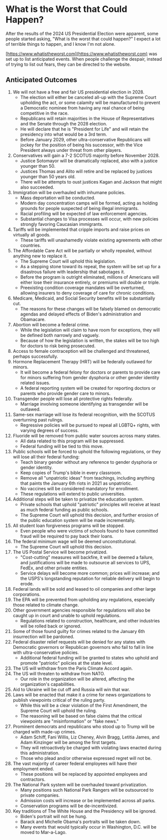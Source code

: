 # What is the Worst that Could Happen?

After the results of the 2024 US Presidential Election were apparent, some people started asking, "What is the worst that could happen?" I expect a lot of terrible things to happen, and I know I'm not alone.

[https://www.whatistheworst.com](https://www.whatistheworst.com) was set up to list anticipated events. When people challenge the despair, instead of trying to list out fears, they can be directed to the website.

## Anticipated Outcomes

1. We will not have a free and fair US presidential election in 2028.
    * The election will either be canceled all-up with the Supreme Court upholding the act, or some calamity will be manufactured to prevent a Democratic nominee from having any real chance of being competitive in the race.
    * Republicans will retain majorities in the House of Representatives and the Senate through the 2028 election.
    * He will declare that he is "President for Life" and will retain the presidency into what would be a 3rd term.
    * Before January 2029, other ultra-conservative Republicans will jockey for the position of being his successor, with the Vice President always under threat from other players.
1. Conservatives will gain a 7-2 SCOTUS majority before November 2028.
    * Justice Sotomayor will be dramatically replaced, also with a justice younger than 50.
    * Justices Thomas and Alito will retire and be replaced by justices younger than 50 years old.
    * There will be attempts to oust justices Kagan and Jackson that might also succeeded.
1. Immigration will be overhauled with inhumane policies.
    * Mass deportation will be conducted.
    * Modern day concentration camps will be formed, acting as holding grounds for people suspected of being illegal immigrants.
    * Racial profiling will be expected of law enforcement agencies.
    * Substantial changes to Visa processes will occur, with new policies strongly favoring Caucasian immigrants.
1. Tariffs will be implemented that cripple imports and raise prices on virtually all goods.
    * These tariffs will unashamedly violate existing agreements with other countries.
1. The Affordable Care Act will be partially or wholly repealed, without anything new to replace it.
    * The Supreme Court will uphold this legislation.
    * As a stepping stone toward its repeal, the system will be set up for a disastrous failure with leadership that sabotages it.
    * Before the program is outright eliminated, millions of Americans will either lose their insurance entirely, or premiums will double or triple.
    * Preexisting condition coverage mandates will be overturned, allowing insurers to deny coverage of care for chronic conditions.
1. Medicare, Medicaid, and Social Security benefits will be substantially cut.
    * The reasons for these changes will be falsely blamed on democratic agendas and delayed effects of Biden's administration and Obamacare.
1. Abortion will become a federal crime.
    * While the legislation will claim to have room for exceptions, they will be defined both narrowly and vaguely.
    * Because of how the legislation is written, the stakes will be too high for doctors to risk being prosecuted.
1. Access to female contraception will be challenged and threatened, perhaps successfully.
1. Hormone Replacement Therapy (HRT) will be federally outlawed for minors.
    * It will become a federal felony for doctors or parents to provide care for minors suffering from gender dysphoria or other gender identity related issues.
    * A federal reporting system will be created for reporting doctors or parents who provide gender care to minors.
1. Transgender people will lose all protective rights federally.
    * Marriage involving someone identifying as transgender will be outlawed.
1. Same-sex marriage will lose its federal recognition, with the SCOTUS overturning past rulings.
    * Regressive policies will be pursued to repeal all LGBTQ+ rights, with varying degrees of success.
1. Fluoride will be removed from public water sources across many states.
    * All data related to this program will be suppressed.
    * Federal funding will be tied to this move.
1. Public schools will be forced to uphold the following regulations, or they will lose all their federal funding:
    * Teach binary gender without any reference to gender dysphoria or gender identity.
    * Keep copies of Trump's bible in every classroom.
    * Remove all "unpatriotic ideas" from teachings, including anything that paints the January 6th riots in 2021 as unpatriotic.
    * No vaccines will be considered mandatory for enrollment.
    * These regulations will extend to public universities.
1. Additional steps will be taken to privatize the education system.
    * Private schools that uphold "patriotic" principles will receive at least as much federal funding as public schools.
    * The Supreme Court will uphold this decision, and further erosion of the public education system will be made incrementally.
1. All student loan forgiveness programs will be stopped.
    * Even people who were victims of schools found to have committed fraud will be required to pay back their loans.
1. The federal minimum wage will be deemed unconstitutional.
    * The Supreme Court will uphold this decision.
1. The US Postal Service will become privatized.
    * "Cost-cutting" measures will backfire, it will be deemed a failure, and justifications will be made to outsource all services to UPS, FedEx, and other private entities.
    * Service delays will become more common; prices will increase; and the USPS's longstanding reputation for reliable delivery will begin to erode.
1. Federal lands will be sold and leased to oil companies and other large corporations.
1. The EPA will be prevented from upholding any regulations, especially those related to climate change.
1. Other government agencies responsible for regulations will also be caught up in court and unable to uphold regulations.
    * Regulations related to construction, healthcare, and other industries will be rolled back or ignored.
1. Some of those found guilty for crimes related to the January 6th insurrection will be pardoned.
1. Federal disaster relief requests will be denied for any states with Democratic governors or Republican governors who fail to fall in line with ultra-conservative policies.
    * Additional federal funding will be granted to states who uphold and promote "patriotic" policies at the state level.
1. The US will withdraw from the Paris Climate Accord again.
1. The US will threaten to withdraw from NATO.
    * Our role in the organization will be altered, affecting the organization's capabilities.
1. Aid to Ukraine will be cut off and Russia will win that war.
1. Laws will be enacted that make it a crime for news organizations to publish viewpoints critical of the ruling party.
    * While this will be a clear violation of the First Amendment, the Supreme Court will uphold the ruling.
    * The reasoning will be based on false claims that the critical viewpoints are "misinformation" or "fake news."
1. Prominent democrats and republicans who stood up to Trump will be charged with made-up crimes.
    * Adam Schiff, Fani Willis, Liz Cheney, Alvin Bragg, Letitia James, and Adam Kinzinger will be among the first targets.
    * They will retroactively be charged with violating laws enacted during this administration.
    * Those who plead and/or otherwise expressed regret will not be.
1. The vast majority of career federal employees will have their employment ended.
    * These positions will be replaced by appointed employees and contractors.
1. The National Park system will be overhauled toward privatization.
    * Many positions such National Park Rangers will be outsourced to private companies.
    * Admission costs will increase or be implemented across all parks.
    * Conservation programs will be de-incentivized.
1. Key traditions of The White House and the Presidency will be ignored.
    * Biden's portrait will not be hung.
    * Barack and Michelle Obama's portraits will be taken down.
    * Many events that would typically occur in Washington, D.C. will be moved to Mar-a-Lago.
